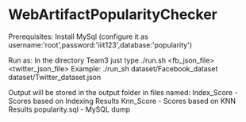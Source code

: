 # WebArtifactPopularityChecker

Prerequisites: 
Install MySql (configure it as username:'root',password:'iiit123',database:'popularity')


Run as:
In the directory Team3 just type 
./run.sh <fb_json_file> <twitter_json_file> 
Example: ./run_sh dataset/Facebook_dataset dataset/Twitter_dataset.json



Output will be stored in the output folder in files named:
Index_Score - Scores based on Indexing Results
Knn_Score - Scores based on KNN Results
popularity.sql - MySQL dump
